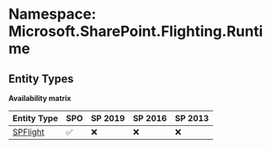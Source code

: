 # Namespace: Microsoft.SharePoint.Flighting.Runtime

## Entity Types

**Availability matrix**

Entity Type | SPO | SP 2019 | SP 2016 | SP 2013
----------|-----|---------|---------|--------
[SPFlight](./EntityTypes/SPFlight.md) | ✅ | ❌ | ❌ | ❌
